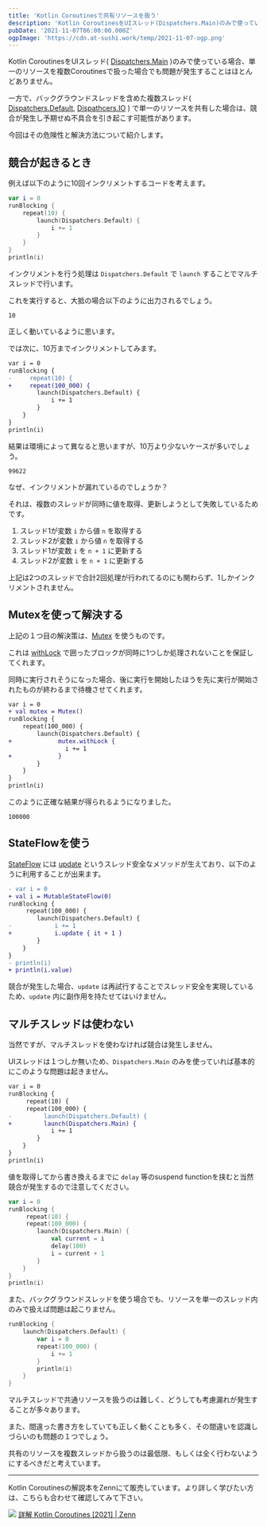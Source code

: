 ```yaml
---
title: 'Kotlin Coroutinesで共有リソースを扱う'
description: 'Kotlin CoroutinesをUIスレッド(Dispatchers.Main)のみで使っている場合、単一のリソースを複数Coroutinesで扱った場合でも問題が発生することはほとんどありません。\n一方で、バックグラウンドスレッドを含めた複数スレッド(Dispatchers.Default, Dispathcers.IO)で単一のリソースを共有した場合は、競合が発生し予期せぬ不具合を引き起こす可能性があります。\n今回はその危険性と解決方法について紹介します。'
pubDate: '2021-11-07T06:00:00.000Z'
ogpImage: 'https://cdn.at-sushi.work/temp/2021-11-07-ogp.png'
---
```


Kotlin CoroutinesをUIスレッド( [Dispatchers.Main](https://kotlin.github.io/kotlinx.coroutines/kotlinx-coroutines-core/kotlinx.coroutines/-dispatchers/-main.html) )のみで使っている場合、単一のリソースを複数Coroutinesで扱った場合でも問題が発生することはほとんどありません。

一方で、バックグラウンドスレッドを含めた複数スレッド( [Dispatchers.Default](https://kotlin.github.io/kotlinx.coroutines/kotlinx-coroutines-core/kotlinx.coroutines/-dispatchers/-default.html), [Dispathcers.IO](https://kotlin.github.io/kotlinx.coroutines/kotlinx-coroutines-core/kotlinx.coroutines/-dispatchers/-i-o.html) ) で単一のリソースを共有した場合は、競合が発生し予期せぬ不具合を引き起こす可能性があります。

今回はその危険性と解決方法について紹介します。

## 競合が起きるとき
例えば以下のように10回インクリメントするコードを考えます。

```kotlin
var i = 0
runBlocking {
    repeat(10) {
        launch(Dispatchers.Default) {
            i += 1
        }
    }
}
println(i)
```

インクリメントを行う処理は `Dispatchers.Default` で `launch` することでマルチスレッドで行います。

これを実行すると、大抵の場合以下のように出力されるでしょう。

```text
10
```

正しく動いているように思います。

では次に、10万までインクリメントしてみます。

```diff
var i = 0
runBlocking {
-     repeat(10) {
+     repeat(100_000) {
        launch(Dispatchers.Default) {
            i += 1
        }
    }
}
println(i)
```

結果は環境によって異なると思いますが、10万より少ないケースが多いでしょう。

```text
99622
```

なぜ、インクリメントが漏れているのでしょうか？

それは、複数のスレッドが同時に値を取得、更新しようとして失敗しているためです。

1. スレッド1が変数 `i` から値 `n` を取得する
2. スレッド2が変数 `i` から値 `n` を取得する
3. スレッド1が変数 `i` を `n + 1` に更新する
4. スレッド2が変数 `i` を `n + 1` に更新する

上記は2つのスレッドで合計2回処理が行われてるのにも関わらず、1しかインクリメントされません。

## Mutexを使って解決する
上記の１つ目の解決策は、[Mutex](https://kotlin.github.io/kotlinx.coroutines/kotlinx-coroutines-core/kotlinx.coroutines.sync/-mutex/index.html) を使うものです。

これは [withLock](https://kotlin.github.io/kotlinx.coroutines/kotlinx-coroutines-core/kotlinx.coroutines.sync/with-lock.html) で囲ったブロックが同時に1つしか処理されないことを保証してくれます。

同時に実行されそうになった場合、後に実行を開始したほうを先に実行が開始されたものが終わるまで待機させてくれます。

```diff
var i = 0
+ val mutex = Mutex()
runBlocking {
    repeat(100_000) {
        launch(Dispatchers.Default) {
+             mutex.withLock {
                i += 1
+             }
        }
    }
}
println(i)
```

このように正確な結果が得られるようになりました。

```text
100000
```

## StateFlowを使う
[StateFlow](https://kotlin.github.io/kotlinx.coroutines/kotlinx-coroutines-core/kotlinx.coroutines.flow/-state-flow/index.html) には [update](https://kotlin.github.io/kotlinx.coroutines/kotlinx-coroutines-core/kotlinx.coroutines.flow/update.html) というスレッド安全なメソッドが生えており、以下のように利用することが出来ます。

```diff
- var i = 0
+ val i = MutableStateFlow(0)
runBlocking {
     repeat(100_000) {
        launch(Dispatchers.Default) {
-            i += 1
+            i.update { it + 1 }
        }
    }
}
- println(i)
+ println(i.value)
```

競合が発生した場合、`update` は再試行することでスレッド安全を実現しているため、`update` 内に副作用を持たせてはいけません。

## マルチスレッドは使わない
当然ですが、マルチスレッドを使わなければ競合は発生しません。

UIスレッドは１つしか無いため、`Dispatchers.Main` のみを使っていれば基本的にこのような問題は起きません。

```diff
var i = 0
runBlocking {
     repeat(10) {
     repeat(100_000) {
-         launch(Dispatchers.Default) {
+         launch(Dispatchers.Main) {
            i += 1
        }
    }
}
println(i)
```

値を取得してから書き換えるまでに `delay` 等のsuspend functionを挟むと当然競合が発生するので注意してください。

```kotlin
var i = 0
runBlocking {
     repeat(10) {
     repeat(100_000) {
        launch(Dispatchers.Main) {
            val current = i
            delay(100)
            i = current + 1
        }
    }
}
println(i)
```

また、バックグラウンドスレッドを使う場合でも、リソースを単一のスレッド内のみで扱えば問題は起こりません。

```kotlin
runBlocking {
    launch(Dispatchers.Default) {
        var i = 0
        repeat(100_000) {
            i += 1
        }
        println(i)
    }
}
```

マルチスレッドで共通リソースを扱うのは難しく、どうしても考慮漏れが発生することが多々あります。

また、間違った書き方をしていても正しく動くことも多く、その間違いを認識しづらいのも問題の１つでしょう。

共有のリソースを複数スレッドから扱うのは最低限、もしくは全く行わないようにするべきだと考えています。

---

Kotlin Coroutinesの解説本をZennにて販売しています。より詳しく学びたい方は、こちらも合わせて確認してみて下さい。

[![](https://cdn.at-sushi.work/temp/zenn-coroutines-pr.png)](https://zenn.dev/at_sushi_at/books/edf63219adfc31)
[詳解 Kotlin Coroutines \[2021\] | Zenn](https://zenn.dev/at_sushi_at/books/edf63219adfc31)